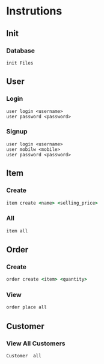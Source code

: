 # Instrutions

## Init

### Database

```
init Files
```


## User

### Login

```
user login <username>
user password <password>
```

### Signup

```
user login <username>
user mobilw <mobile>
user password <password>
```

## Item

### Create

```cmd
item create <name> <selling_price>
```

### All

```cmd
item all
```

## Order

### Create

```cmd
order create <item> <quantity>
```

### View

```cmd
order place all
```

## Customer

### View All Customers

```
Customer  all
```